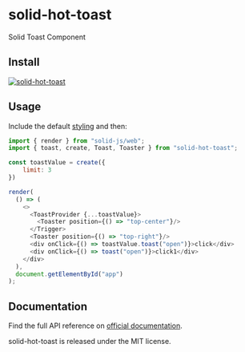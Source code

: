 # solid-hot-toast

Solid Toast Component

## Install

[![solid-hot-toast](https://nodei.co/npm/solid-hot-toast.png)](https://npmjs.org/package/solid-hot-toast)

## Usage

Include the default [styling](https://github.com/react-component/trigger/blob/master/assets/index.less#L4:L11) and then:

```js
import { render } from "solid-js/web";
import { toast, create, Toast, Toaster } from "solid-hot-toast";

const toastValue = create({
    limit: 3
})

render(
  () => (
    <>
      <ToastProvider {...toastValue}>
        <Toaster position={() => "top-center"}/>
      </Trigger>
      <Toaster position={() => "top-right"}/>
      <div onClick={() => toastValue.toast("open")}>click</div>
      <div onClick={() => toast("open")}>click1</div>
    </div>
  ),
  document.getElementById("app")
);
```

## Documentation

Find the full API reference on [official documentation](https://react-hot-toast.com/docs).


solid-hot-toast is released under the MIT license.
